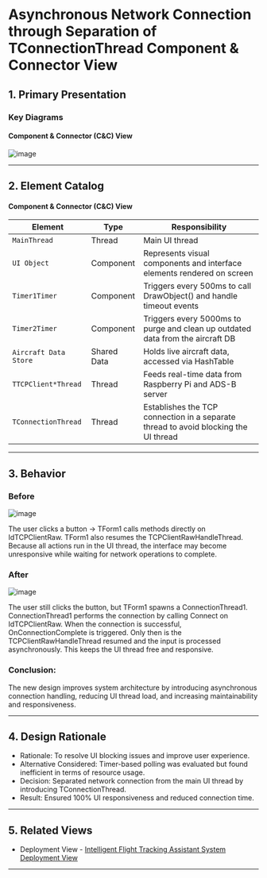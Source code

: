 # Asynchronous Network Connection through Separation of TConnectionThread Component & Connector View

## 1. Primary Presentation

### Key Diagrams

#### Component & Connector (C&C) View
![image](https://github.com/user-attachments/assets/05bd718a-952e-4a37-a8a1-b9064eba0fe4)


---

## 2. Element Catalog

#### Component & Connector (C&C) View

| Element                | Type          | Responsibility                                                |
|------------------------|---------------|----------------------------------------------------------------|
| `MainThread`         | Thread      | Main UI thread               |
| `UI Object`         | Component      | Represents visual components and interface elements rendered on screen               |
| `Timer1Timer`         | Component      | Triggers every 500ms to call DrawObject() and handle timeout events               |
| `Timer2Timer`         | Component      | Triggers every 5000ms to purge and clean up outdated data from the aircraft DB               |
| `Aircraft Data Store`  | Shared Data   | Holds live aircraft data, accessed via HashTable               |
| `TTCPClient*Thread`    | Thread        | Feeds real-time data from Raspberry Pi and ADS-B server        |
| `TConnectionThread`    | Thread        | Establishes the TCP connection in a separate thread to avoid blocking the UI thread        |

---

## 3. Behavior
### Before
![image](https://github.com/user-attachments/assets/b8778a4f-d6b8-4717-8ac6-00268e1ab816)


The user clicks a button → TForm1 calls methods directly on IdTCPClientRaw.
TForm1 also resumes the TCPClientRawHandleThread.
Because all actions run in the UI thread, the interface may become unresponsive while waiting for network operations to complete.


### After
![image](https://github.com/user-attachments/assets/2cd25197-daf0-4c30-970e-53bade5d217a)

The user still clicks the button, but TForm1 spawns a ConnectionThread1.
ConnectionThread1 performs the connection by calling Connect on IdTCPClientRaw.
When the connection is successful, OnConnectionComplete is triggered.
Only then is the TCPClientRawHandleThread resumed and the input is processed asynchronously.
This keeps the UI thread free and responsive.

### Conclusion:
The new design improves system architecture by introducing asynchronous connection handling,
reducing UI thread load, and increasing maintainability and responsiveness. 

---

## 4. Design Rationale
- Rationale: To resolve UI blocking issues and improve user experience.
- Alternative Considered: Timer-based polling was evaluated but found inefficient in terms of resource usage.
- Decision: Separated network connection from the main UI thread by introducing TConnectionThread.
- Result: Ensured 100% UI responsiveness and reduced connection time.

---

## 5. Related Views
- Deployment View - [Intelligent Flight Tracking Assistant System Deployment View](./IFTA_Deployment_View.md)

---


